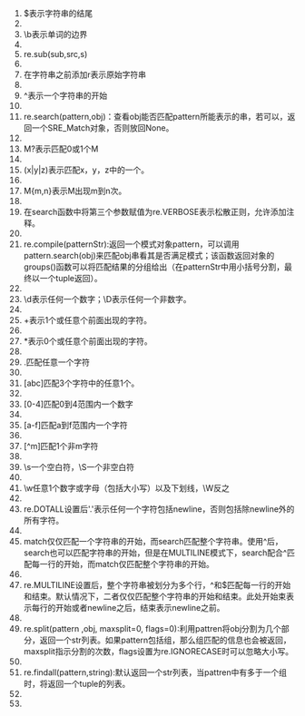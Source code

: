 1. $表示字符串的结尾
1. 
1. \b表示单词的边界
1. 
1. re.sub(sub,src,s)
1. 
1. 在字符串之前添加r表示原始字符串
1. 
1. ^表示一个字符串的开始
1. 
1. re.search(pattern,obj)：查看obj能否匹配pattern所能表示的串，若可以，返回一个SRE_Match对象，否则放回None。
1. 
1. M?表示匹配0或1个M
1. 
1. (x|y|z)表示匹配x，y，z中的一个。
1. 
1. M{m,n}表示M出现m到n次。
1. 
1. 在search函数中将第三个参数赋值为re.VERBOSE表示松散正则，允许添加注释。
1. 
1. re.compile(patternStr):返回一个模式对象pattern，可以调用pattern.search(obj)来匹配obj串看其是否满足模式；该函数返回对象的groups()函数可以将匹配结果的分组给出（在patternStr中用小括号分割，最终以一个tuple返回）。
1. 
1. \d表示任何一个数字；\D表示任何一个非数字。
1. 
1. +表示1个或任意个前面出现的字符。
1. 
1. *表示0个或任意个前面出现的字符。
1. 
1. .匹配任意一个字符
1. 
1. [abc]匹配3个字符中的任意1个。
1. 
1. [0-4]匹配0到4范围内一个数字
1. 
1. [a-f]匹配a到f范围内一个字符
1. 
1. [^m]匹配1个非m字符
1. 
1. \s一个空白符，\S一个非空白符
1. 
1. \w任意1个数字或字母（包括大小写）以及下划线，\W反之
1. 
1. re.DOTALL设置后'.'表示任何一个字符包括newline，否则包括除newline外的所有字符。
1. 
1. match仅仅匹配一个字符串的开始，而search匹配整个字符串。使用^后，search也可以匹配字符串的开始，但是在MULTILINE模式下，search配合^匹配每一行的开始，而match仅匹配整个字符串的开始。
1. 
1. re.MULTILINE设置后，整个字符串被划分为多个行，^和$匹配每一行的开始和结束。默认情况下，二者仅仅匹配整个字符串的开始和结束。此处开始束表示每行的开始或者newline之后，结束表示newline之前。
1. 
1. re.split(pattern ,obj, maxsplit=0, flags=0):利用pattren将obj分割为几个部分，返回一个str列表。如果pattern包括组，那么组匹配的信息也会被返回，maxsplit指示分割的次数，flags设置为re.IGNORECASE时可以忽略大小写。
1. 
1. re.findall(pattern,string):默认返回一个str列表，当pattren中有多于一个组时，将返回一个tuple的列表。
1. 
1. 
